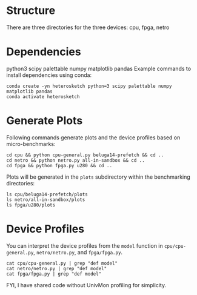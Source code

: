 # Structure
There are three directories for the three devices:
cpu, fpga, netro

# Dependencies
python3 scipy palettable numpy matplotlib pandas
Example commands to install dependencies using conda:
```
conda create -yn heterosketch python=3 scipy palettable numpy matplotlib pandas
conda activate heterosketch
```

# Generate Plots
Following commands generate plots and the device profiles based on micro-benchmarks:
```
cd cpu && python cpu-general.py beluga14-prefetch && cd ..
cd netro && python netro.py all-in-sandbox && cd ..
cd fpga && python fpga.py u280 && cd ..
```

Plots will be generated in the `plots` subdirectory within the benchmarking directories:
```
ls cpu/beluga14-prefetch/plots
ls netro/all-in-sandbox/plots
ls fpga/u280/plots
```

# Device Profiles
You can interpret the device profiles from the `model` function
in `cpu/cpu-general.py`, `netro/netro.py`, and `fpga/fpga.py`.
```
cat cpu/cpu-general.py | grep "def model"
cat netro/netro.py | grep "def model"
cat fpga/fpga.py | grep "def model"
```

FYI, I have shared code without UnivMon profiling for simplicity.
